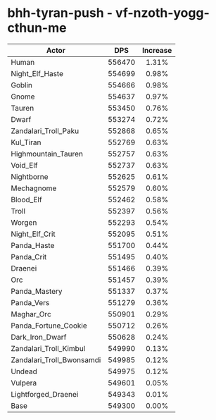 # bhh-tyran-push - vf-nzoth-yogg-cthun-me
| Actor | DPS | Increase |
|---|:---:|:---:|
|Human|556470|1.31%|
|Night_Elf_Haste|554699|0.98%|
|Goblin|554666|0.98%|
|Gnome|554637|0.97%|
|Tauren|553450|0.76%|
|Dwarf|553274|0.72%|
|Zandalari_Troll_Paku|552868|0.65%|
|Kul_Tiran|552769|0.63%|
|Highmountain_Tauren|552757|0.63%|
|Void_Elf|552737|0.63%|
|Nightborne|552625|0.61%|
|Mechagnome|552579|0.60%|
|Blood_Elf|552462|0.58%|
|Troll|552397|0.56%|
|Worgen|552293|0.54%|
|Night_Elf_Crit|552095|0.51%|
|Panda_Haste|551700|0.44%|
|Panda_Crit|551495|0.40%|
|Draenei|551466|0.39%|
|Orc|551457|0.39%|
|Panda_Mastery|551337|0.37%|
|Panda_Vers|551279|0.36%|
|Maghar_Orc|550901|0.29%|
|Panda_Fortune_Cookie|550712|0.26%|
|Dark_Iron_Dwarf|550628|0.24%|
|Zandalari_Troll_Kimbul|549990|0.13%|
|Zandalari_Troll_Bwonsamdi|549985|0.12%|
|Undead|549975|0.12%|
|Vulpera|549601|0.05%|
|Lightforged_Draenei|549343|0.01%|
|Base|549300|0.00%|
